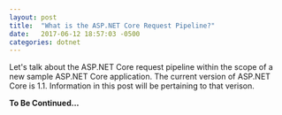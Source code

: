 ```yaml
---
layout: post
title:  "What is the ASP.NET Core Request Pipeline?"
date:   2017-06-12 18:57:03 -0500
categories: dotnet
---
```


Let's talk about the ASP.NET Core request pipeline within the scope of a new sample ASP.NET Core application. The current version of ASP.NET Core is 1.1. Information in this post will be pertaining to that verison.



**To Be Continued...**